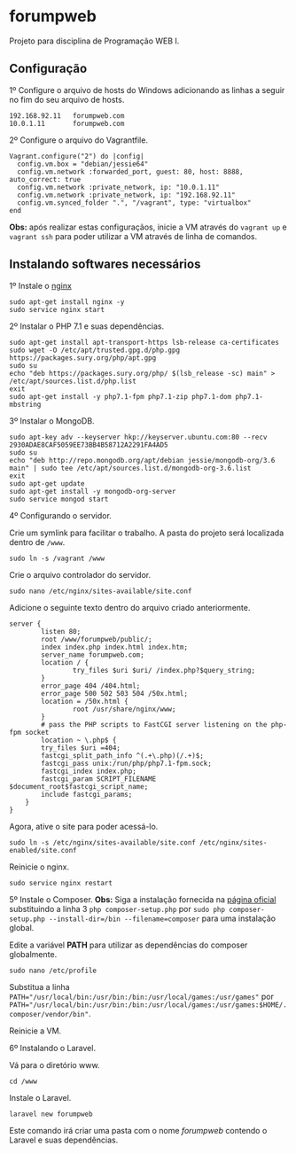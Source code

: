 # forumpweb
Projeto para disciplina de Programação WEB I.

## Configuração

1º Configure o arquivo de hosts do Windows adicionando as linhas a seguir no fim do seu arquivo de hosts.
```
192.168.92.11   forumpweb.com
10.0.1.11       forumpweb.com
```

2º Configure o arquivo do Vagrantfile.
```
Vagrant.configure("2") do |config|
  config.vm.box = "debian/jessie64"
  config.vm.network :forwarded_port, guest: 80, host: 8888, auto_correct: true
  config.vm.network :private_network, ip: "10.0.1.11"
  config.vm.network :private_network, ip: "192.168.92.11"
  config.vm.synced_folder ".", "/vagrant", type: "virtualbox"
end
```

**Obs:** após realizar estas configuraçãos, inicie a VM através do ``vagrant up`` e ``vagrant ssh`` para poder utilizar a VM através de linha de comandos.

## Instalando softwares necessários

1º Instale o [nginx](https://nginx.org/en/)
```
sudo apt-get install nginx -y
sudo service nginx start
```

2º Instalar o PHP 7.1 e suas dependências.
```
sudo apt-get install apt-transport-https lsb-release ca-certificates
sudo wget -O /etc/apt/trusted.gpg.d/php.gpg https://packages.sury.org/php/apt.gpg
sudo su
echo "deb https://packages.sury.org/php/ $(lsb_release -sc) main" > /etc/apt/sources.list.d/php.list
exit
sudo apt-get install -y php7.1-fpm php7.1-zip php7.1-dom php7.1-mbstring 
```

3º Instalar o MongoDB.
```
sudo apt-key adv --keyserver hkp://keyserver.ubuntu.com:80 --recv 2930ADAE8CAF5059EE73BB4B58712A2291FA4AD5
sudo su
echo "deb http://repo.mongodb.org/apt/debian jessie/mongodb-org/3.6 main" | sudo tee /etc/apt/sources.list.d/mongodb-org-3.6.list
exit
sudo apt-get update
sudo apt-get install -y mongodb-org-server
sudo service mongod start
```

4º Configurando o servidor.

Crie um symlink para facilitar o trabalho. A pasta do projeto será localizada dentro de ``/www``. 
```
sudo ln -s /vagrant /www
```

Crie o arquivo controlador do servidor.
```
sudo nano /etc/nginx/sites-available/site.conf
```

Adicione o seguinte texto dentro do arquivo criado anteriormente.
```
server {
        listen 80;
        root /www/forumpweb/public/;
        index index.php index.html index.htm;
        server_name forumpweb.com;
        location / {
                try_files $uri $uri/ /index.php?$query_string;
        }
        error_page 404 /404.html;
        error_page 500 502 503 504 /50x.html;
        location = /50x.html {
                root /usr/share/nginx/www;
        }
        # pass the PHP scripts to FastCGI server listening on the php-fpm socket
        location ~ \.php$ {
        try_files $uri =404;
        fastcgi_split_path_info ^(.+\.php)(/.+)$;
        fastcgi_pass unix:/run/php/php7.1-fpm.sock;
        fastcgi_index index.php;
        fastcgi_param SCRIPT_FILENAME $document_root$fastcgi_script_name;
        include fastcgi_params;
    }
}
```

Agora, ative o site para poder acessá-lo.
```
sudo ln -s /etc/nginx/sites-available/site.conf /etc/nginx/sites-enabled/site.conf
```

Reinicie o nginx.
```
sudo service nginx restart
```

5º Instale o Composer.
**Obs:** Siga a instalação fornecida na [página oficial](https://getcomposer.org/download/) substituindo a linha 3 ``php composer-setup.php`` por ``sudo php composer-setup.php --install-dir=/bin --filename=composer`` para uma instalação global.

Edite a variável **PATH** para utilizar as dependências do composer globalmente.
```
sudo nano /etc/profile
```

Substitua a linha ``PATH="/usr/local/bin:/usr/bin:/bin:/usr/local/games:/usr/games"`` por ``PATH="/usr/local/bin:/usr/bin:/bin:/usr/local/games:/usr/games:$HOME/.composer/vendor/bin"``.

Reinicie a VM.

6º Instalando o Laravel.

Vá para o diretório www.
```
cd /www
```

Instale o Laravel.
```
laravel new forumpweb
```

Este comando irá criar uma pasta com o nome *forumpweb* contendo o Laravel e suas dependências.
